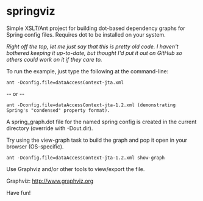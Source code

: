 springviz
=========

Simple XSLT/Ant project for building dot-based dependency graphs for Spring config files.  Requires dot to be installed on your system.

*Right off the top, let me just say that this is pretty old code.  I haven't bothered keeping it up-to-date, but thought I'd put it out on GitHub so others could work on it if they care to.*


To run the example, just type the following at the command-line:

    ant -Dconfig.file=dataAccessContext-jta.xml

 -- or --

    ant -Dconfig.file=dataAccessContext-jta-1.2.xml (demonstrating Spring's "condensed" property format).

A spring_graph.dot file for the named spring config is created in the current directory (override with -Dout.dir).


Try using the view-graph task to build the graph and pop it open in your browser (OS-specific).

    ant -Dconfig.file=dataAccessContext-jta-1.2.xml show-graph


Use Graphviz and/or other tools to view/export the file.

Graphviz:  http://www.graphviz.org

Have fun!
